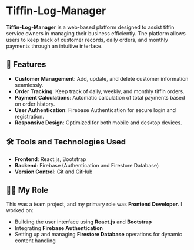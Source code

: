 # Tiffin-Log-Manager

**Tiffin-Log-Manager** is a web-based platform designed to assist tiffin service owners in managing their business efficiently. The platform allows users to keep track of customer records, daily orders, and monthly payments through an intuitive interface.

## 🚀 Features

- **Customer Management**: Add, update, and delete customer information seamlessly.
- **Order Tracking**: Keep track of daily, weekly, and monthly tiffin orders.
- **Payment Calculations**: Automatic calculation of total payments based on order history.
- **User Authentication**: Firebase Authentication for secure login and registration.
- **Responsive Design**: Optimized for both mobile and desktop devices.

## 🛠️ Tools and Technologies Used

- **Frontend**: React.js, Bootstrap  
- **Backend**: Firebase (Authentication and Firestore Database)  
- **Version Control**: Git and GitHub

## 👨‍💻 My Role

This was a team project, and my primary role was **Frontend Developer**. I worked on:

- Building the user interface using **React.js** and **Bootstrap**
- Integrating **Firebase Authentication**
- Setting up and managing **Firestore Database** operations for dynamic content handling


